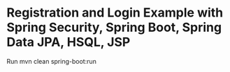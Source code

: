 # Registration and Login Example with Spring Security, Spring Boot, Spring Data JPA, HSQL, JSP


Run mvn clean spring-boot:run